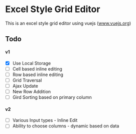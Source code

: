 # Excel Style Grid Editor

This is an excel style grid editor using vuejs (www.vuejs.org)


## Todo

#### v1

- [x] Use Local Storage
- [ ] Cell based inline editing
- [ ] Row based inline editing
- [ ] Grid Traversal
- [ ] Ajax Update
- [ ] New Row Addition
- [ ] Gird Sorting based on primary column

#### v2
- [ ] Various Input types - Inline Edit
- [ ] Ability to choose columns - dynamic based on data